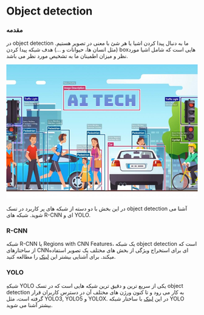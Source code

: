 # Object detection 

### مقدمه

در object detection ما به دنبال پیدا کردن اشیا یا هر شئ با معنی در تصویر هستیم.(مثل انسان ها، حیوانات و …) هدف شبکه پیدا کردن boxهایی است که شامل اشیا مورد نظر و میزان اطمینان ما به تشخیص مورد نظر می باشد.

!["object detection"](object_detection.jpg)

در این بخش با دو دسته از شبکه های پر کاربرد در تسک object detection آشنا می شوید.
شبکه های R-CNN ای و YOLO.

### R-CNN
شبکه R-CNN یا Regions with CNN Features، یک شبکه object detection است که از ساختارهای CNNای برای استخراج ویژگی از بخش های مختلف یک تصویر استفاده میکند. برای آشنایی بیشتر این [لینک](https://www.analyticsvidhya.com/blog/2018/10/a-step-by-step-introduction-to-the-basic-object-detection-algorithms-part-1/) را مطالعه کنید.

### YOLO
ِشبکه YOLO یکی از سریع ترین و دقیق ترین شبکه هایی است که در تسک object detection به کار می رود و تا کنون ورژن های مختلف آن در دسترس کاربران قرار گرفته است، مثل YOLO3, YOLO5 و YOLOX. در این [لینک](https://www.analyticsvidhya.com/blog/2018/12/practical-guide-object-detection-yolo-framewor-python/?utm_source=blog&utm_medium=a-step-by-step-introduction-to-the-basic-object-detection-algorithms-part-1) با ساختار شبکه YOLO بیشتر آشنا می شوید.
